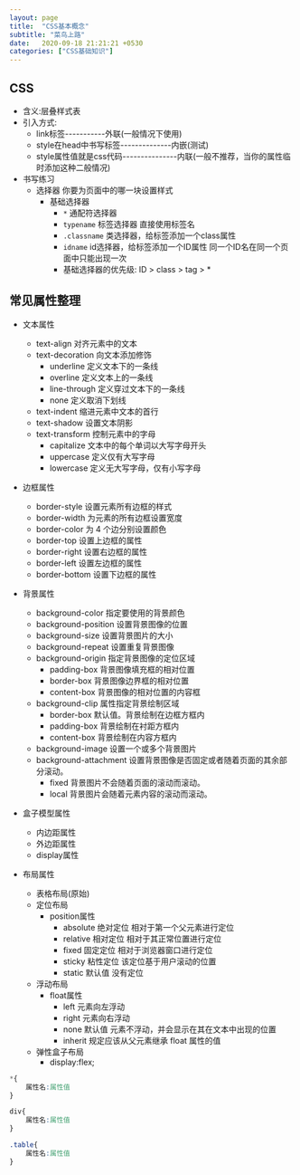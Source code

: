 ```yaml
---
layout: page
title:  "CSS基本概念"
subtitle: "菜鸟上路"
date:   2020-09-18 21:21:21 +0530
categories: ["CSS基础知识"]
---
```


## CSS

- 含义:层叠样式表
- 引入方式:
    - link标签-----------外联(一般情况下使用)
    - style在head中书写标签--------------内嵌(测试)
    - style属性值就是css代码---------------内联(一般不推荐，当你的属性临时添加这种二般情况)
- 书写练习
    - 选择器 你要为页面中的哪一块设置样式
        - 基础选择器
            - `*` 通配符选择器
            - `typename` 标签选择器 直接使用标签名
            - `.classname` 类选择器，给标签添加一个class属性
            - `idname` id选择器，给标签添加一个ID属性 同一个ID名在同一个页面中只能出现一次
            - 基础选择器的优先级: ID > class > tag > *

## 常见属性整理

- 文本属性
    - text-align	对齐元素中的文本
    - text-decoration	向文本添加修饰
        - underline	定义文本下的一条线
        - overline	定义文本上的一条线
        - line-through	定义穿过文本下的一条线
        - none 定义取消下划线
    - text-indent	缩进元素中文本的首行
    - text-shadow	设置文本阴影
    - text-transform	控制元素中的字母
        - capitalize	文本中的每个单词以大写字母开头
        - uppercase	 定义仅有大写字母
        - lowercase	 定义无大写字母，仅有小写字母
        
- 边框属性
    - border-style 设置元素所有边框的样式
    - border-width 为元素的所有边框设置宽度
    - border-color 为 4 个边分别设置颜色
    - border-top  设置上边框的属性
    - border-right 设置右边框的属性
    - border-left 设置左边框的属性
    - border-bottom 设置下边框的属性

- 背景属性
    - background-color	指定要使用的背景颜色
    - background-position	设置背景图像的位置
    - background-size	设置背景图片的大小
    - background-repeat	设置重复背景图像
    - background-origin	指定背景图像的定位区域
        - padding-box	背景图像填充框的相对位置
        - border-box	背景图像边界框的相对位置
        - content-box	背景图像的相对位置的内容框
    - background-clip  属性指定背景绘制区域
        - border-box	默认值。背景绘制在边框方框内
        - padding-box	背景绘制在衬距方框内
        - content-box	背景绘制在内容方框内
    - background-image 设置一个或多个背景图片
    - background-attachment  设置背景图像是否固定或者随着页面的其余部分滚动。
        - fixed	背景图片不会随着页面的滚动而滚动。
        - local	背景图片会随着元素内容的滚动而滚动。

- 盒子模型属性
    - 内边距属性
    - 外边距属性
    - display属性

- 布局属性
    - 表格布局(原始)
    - 定位布局
        - position属性
            - absolute	绝对定位 相对于第一个父元素进行定位
            - relative 相对定位 相对于其正常位置进行定位
            - fixed 固定定位 相对于浏览器窗口进行定位
            - sticky 粘性定位 该定位基于用户滚动的位置
            - static 默认值 没有定位
    - 浮动布局
        - float属性
            - left 元素向左浮动
            - right	元素向右浮动
            - none	默认值 元素不浮动，并会显示在其在文本中出现的位置
            - inherit	规定应该从父元素继承 float 属性的值
    - 弹性盒子布局
        - display:flex;

```css
*{
    属性名:属性值
}

div{
    属性名:属性值
}

.table{
    属性名:属性值
}

```

